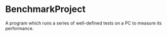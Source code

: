 # BenchmarkProject
A program which runs a series of well-defined tests on a PC to measure its performance. 
